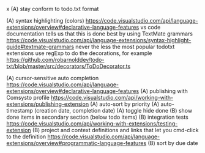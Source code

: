 x (A) stay conform to todo.txt format

(A) syntax highlighting (colors) https://code.visualstudio.com/api/language-extensions/overview#declarative-language-features
vs code documentation tells us that this is done best by using TextMate grammars
https://code.visualstudio.com/api/language-extensions/syntax-highlight-guide#textmate-grammars
never the less the most popular todotxt extensions use regExp to do the decorations, for example
https://github.com/robarnolddev/todo-txt/blob/master/src/decorators/ToDoDecorator.ts

(A) cursor-sensitive auto completion https://code.visualstudio.com/api/language-extensions/overview#declarative-language-features
(A) publishing with Comsysto profile https://code.visualstudio.com/api/working-with-extensions/publishing-extension
(A) auto-sort by priority
(A) auto-timestamp (creation date, completion date)
(A) toggle hide done
(B) show done items in secondary section (below todo items)
(B) integration tests https://code.visualstudio.com/api/working-with-extensions/testing-extension
(B) project and context definitions and links that let you cmd-click to the definition https://code.visualstudio.com/api/language-extensions/overview#programmatic-language-features
(B) sort by due date